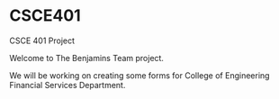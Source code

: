CSCE401
=======

CSCE 401 Project

Welcome to The Benjamins Team project.

We will be working on creating some forms for College of Engineering Financial Services Department.
